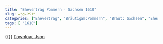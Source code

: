 ```yaml
---
title: "Ehevertrag Pommern - Sachsen 1610"
slug: ="g-251"
categories: ["Ehevertrag", "Bräutigam:Pommern", "Braut: Sachsen", "Eheschließung vollzogen?:Ja", "verschiedenkonfessionelle Ehe?:Nein", "Dynastie Bräutigam:Greifen", "Akteur Bräutigam:Greifen", "Akteur Braut:Wettin (Albertiner)", "Textbezug?:nein", "Ständisch?:nein", "Ratifikation?:ja", "Sonstiges?:nein", "Bräutigam:Pommern", "Braut: Sachsen"]
tags: [ "1610"]
---
```

<!--more-->
{{<v143>}}
[Download Json](/vertraege/vertrag-251.json)